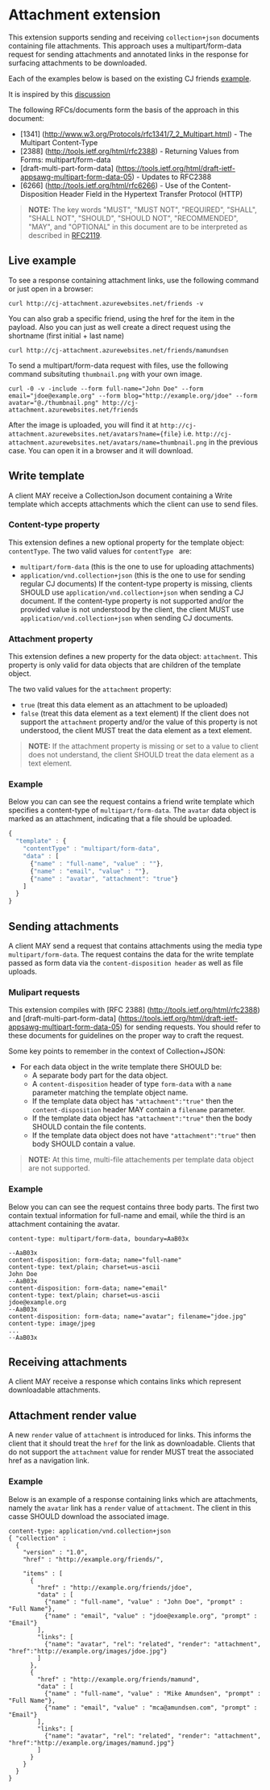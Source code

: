 # Attachment extension
This extension supports sending and receiving `collection+json` documents  containing file attachments. This approach uses a multipart/form-data request for sending attachments and annotated links in the response for surfacing attachments to be downloaded.

Each of the examples below is based on the existing CJ friends [example](http://amundsen.com/media-types/collection/examples/).

It is inspired by this [discussion](https://groups.google.com/forum/#!topic/collectionjson/pzdkNGx-aPE)

The following RFCs/documents form the basis of the approach in this document:

* [1341] (http://www.w3.org/Protocols/rfc1341/7_2_Multipart.html) - The Multipart Content-Type
* [2388] (http://tools.ietf.org/html/rfc2388) - Returning Values from Forms:  multipart/form-data
* [draft-multi-part-form-data] (https://tools.ietf.org/html/draft-ietf-appsawg-multipart-form-data-05) - Updates to RFC2388
* [6266] (http://tools.ietf.org/html/rfc6266) - Use of the Content-Disposition Header Field in the Hypertext Transfer Protocol (HTTP)

> __NOTE:__
> The key words "MUST", "MUST NOT", "REQUIRED", "SHALL", "SHALL NOT", "SHOULD", "SHOULD NOT", "RECOMMENDED", "MAY", and "OPTIONAL" in this document are to be interpreted as described in [RFC2119](http://tools.ietf.org/html/rfc2119).


## Live example
To see a response containing attachment links, use the following command or just open in a browser: 

```text
curl http://cj-attachment.azurewebsites.net/friends -v
```

You can also grab a specific friend, using the href for the item in the payload. Also you can just as well create a direct request using the shortname (first initial + last name)

```test
curl http://cj-attachment.azurewebsites.net/friends/mamundsen
```

To send a multipart/form-data request with files, use the following command subsituting `thumbnail.png` with your own image.

```text
curl -0 -v -include --form full-name="John Doe" --form email="jdoe@example.org" --form blog="http://example.org/jdoe" --form avatar="@./thumbnail.png" http://cj-attachment.azurewebsites.net/friends
```

After the image is uploaded, you will find it at `http://cj-attachment.azurewebsites.net/avatars?name={file}` i.e. `http://cj-attachment.azurewebsites.net/avatars/name=thumbnail.png` in the previous case. You can open it in a browser and it will download.

## Write template
A client MAY receive a CollectionJson document containing a Write template which accepts attachments which the client can use to send files. 

### Content-type property
This extension defines a new optional property for the template object: `contentType`. The two valid values for `contentType ` are:

* `multipart/form-data` (this is the one to use for uploading attachments)
* `application/vnd.collection+json` (this is the one to use for sending regular CJ documents) If the content-type property is missing, clients SHOULD use `application/vnd.collection+json` when sending a CJ document. If the content-type property is not supported and/or the provided value is not understood by the client, the client MUST use `application/vnd.collection+json` when sending CJ documents.

### Attachment property
This extension defines a new property for the data object: `attachment`. This property is only valid for data objects that are children of the template object. 

The two valid values for the `attachment` property:

* `true` (treat this data element as an attachment to be uploaded)
* `false` (treat this data element as a text element) If the client does not support the `attachment` property and/or the value of this property is not understood, the client MUST treat the data element as a text element.

> __NOTE:__
> If the attachment property is missing or set to a value to client does not understand, the client SHOULD treat the data element as a text element.

### Example
Below you can can see the request contains a friend write template which specifies a content-type of `multipart/form-data`. The `avatar` data object is marked as an attachment, indicating that a file should be uploaded.

```javascript
{
  "template" : {
    "contentType" : "multipart/form-data",
    "data" : [
      {"name" : "full-name", "value" : ""},
      {"name" : "email", "value" : ""},
      {"name" : "avatar", "attachment": "true"}
    ]
  }
}
```
## Sending attachments
A client MAY send a request that contains attachments using the media type `multipart/form-data`. The request contains the data for the write template passed as form data via the `content-disposition header` as well as file uploads.

### Mulipart requests
This extension compiles with [RFC 2388] (http://tools.ietf.org/html/rfc2388) and [draft-multi-part-form-data] (https://tools.ietf.org/html/draft-ietf-appsawg-multipart-form-data-05) for sending requests. You should refer to these documents for guidelines on the proper way to craft the request.

Some key points to remember in the context of Collection+JSON:
 
* For each data object in the write template there SHOULD be:
  * A separate body part for the data object.
  * A `content-disposition` header of type `form-data` with a `name` parameter matching the template object name.
  * If the template data object has `"attachment":"true"` then the `content-disposition` header MAY contain a `filename` parameter.
  * If the template data object has `"attachment":"true"` then the body SHOULD contain the file contents.
  * If the template data object does not have `"attachment":"true"` then body SHOULD contain a value.

> __NOTE:__
> At this time, multi-file attachements per template data object are not supported.

### Example
Below you can can see the request contains three body parts. The first two contain textual information for full-name and email, while the third is an attachment containing the avatar.  
```
content-type: multipart/form-data, boundary=AaB03x

--AaB03x
content-disposition: form-data; name="full-name"
content-type: text/plain; charset=us-ascii
John Doe
--AaB03x
content-disposition: form-data; name="email"
content-type: text/plain; charset=us-ascii
jdoe@example.org
--AaB03x
content-disposition: form-data; name="avatar"; filename="jdoe.jpg"
content-type: image/jpeg
...
--AaB03x
```
## Receiving attachments
A client MAY receive a response which contains links which represent downloadable attachments.

## Attachment render value
A new `render` value of `attachment` is introduced for links. This informs the client that it should treat the `href` for the link as downloadable.  Clients that do not support the `attachment` value for render MUST treat the associated href as a navigation link.

### Example
Below is an example of a response containing links which are attachments, namely the `avatar` link has a `render` value of `attachment`. The client in this casse SHOULD download the associated image.

```
content-type: application/vnd.collection+json
{ "collection" :
  {
    "version" : "1.0",
    "href" : "http://example.org/friends/",
    
    "items" : [
      {
        "href" : "http://example.org/friends/jdoe",
        "data" : [
          {"name" : "full-name", "value" : "John Doe", "prompt" : "Full Name"},
          {"name" : "email", "value" : "jdoe@example.org", "prompt" : "Email"}
        ],
        "links": [
          {"name": "avatar", "rel": "related", "render": "attachment", "href":"http://example.org/images/jdoe.jpg"}
        ]
      },
      {
        "href" : "http://example.org/friends/mamund",
        "data" : [
          {"name" : "full-name", "value" : "Mike Amundsen", "prompt" : "Full Name"},
          {"name" : "email", "value" : "mca@amundsen.com", "prompt" : "Email"}
        ],
        "links": [
          {"name": "avatar", "rel": "related", "render": "attachment", "href":"http://example.org/images/mamund.jpg"}
        ]
      }
    }
  }
}
```

